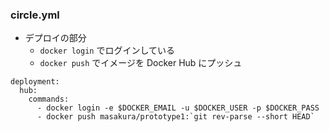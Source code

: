 ### circle.yml
* デプロイの部分
  - `docker login` でログインしている
  - `docker push` でイメージを Docker Hub にプッシュ
  
```
deployment:
  hub:
    commands:
      - docker login -e $DOCKER_EMAIL -u $DOCKER_USER -p $DOCKER_PASS
      - docker push masakura/prototype1:`git rev-parse --short HEAD`
```
